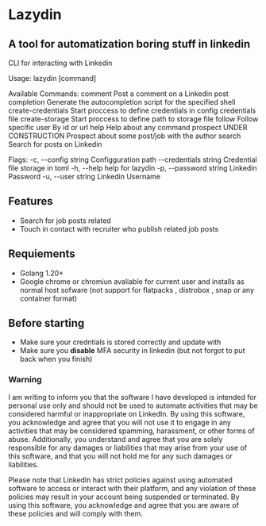 # Lazydin

## A tool for automatization boring stuff in linkedin

CLI for interacting with Linkedin

Usage:
  lazydin [command]

Available Commands:
  comment            Post a comment on a Linkedin post
  completion         Generate the autocompletion script for the specified shell
  create-credentials Start proccess to define credentials in config credentials file
  create-storage     Start proccess to define path to storage file
  follow             Follow specific user By id or url
  help               Help about any command
  prospect           UNDER CONSTRUCTION Prospect about some post/job with the author
  search             Search for posts on Linkedin

Flags:
  -c, --config string        Configguration path
      --credentials string   Credential file storage in toml
  -h, --help                 help for lazydin
  -p, --password string      Linkedin Password
  -u, --user string          Linkedin Username

## Features

- Search for job posts related
- Touch in contact with recruiter who publish related job posts

## Requiements

- Golang 1.20+
- Google chrome or chromiun avaliable for current user and installs as normal host sofware (not support for flatpacks , distrobox , snap or any container format)

## Before starting
- Make sure your credntials is stored correctly and update with
- Make sure you __disable__ MFA security in linkedin (but not forgot to put back when you finish)

### Warning

I am writing to inform you that the software I have developed is intended for personal use only and should not be used to automate activities that may be considered harmful or inappropriate on LinkedIn. By using this software, you acknowledge and agree that you will not use it to engage in any activities that may be considered spamming, harassment, or other forms of abuse. Additionally, you understand and agree that you are solely responsible for any damages or liabilities that may arise from your use of this software, and that you will not hold me for any such damages or liabilities.

Please note that LinkedIn has strict policies against using automated software to access or interact with their platform, and any violation of these policies may result in your account being suspended or terminated. By using this software, you acknowledge and agree that you are aware of these policies and will comply with them.
